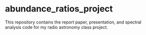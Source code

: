 # abundance_ratios_project
This repository contains the report paper, presentation, and spectral analysis code for my radio astronomy class project.
